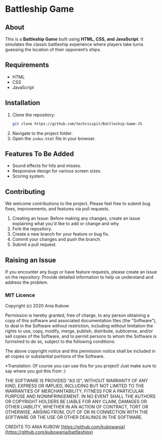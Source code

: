 # Battleship Game

## About
This is a **Battleship Game** built using **HTML, CSS, and JavaScript**. It simulates the classic battleship experience where players take turns guessing the location of their opponent’s ships.

## Requirements
- HTML
- CSS
- JavaScript

## Installation
1. Clone the repository:
   ```bash
   git clone https://github.com/techcsispit/Battleship-Game-JS
   ```
2. Navigate to the project folder.
3. Open the `index.html` file in your browser.

## Features To Be Added
- Sound effects for hits and misses.
- Responsive design for various screen sizes.
- Scoring system.

## Contributing 
We welcome contributions to the project. Please feel free to submit bug fixes, improvements, and features via pull requests.

   1. Creating an Issue: Before making any changes, create an issue explaining what you'd like to add or change and why
   2. Fork the repository.
   3. Create a new branch for your feature or bug fix.
   4. Commit your changes and push the branch.
   5. Submit a pull request.

## Raising an Issue
If you encounter any bugs or have feature requests, please create an issue on the repository. Provide detailed information to help us understand and address the problem.

### MIT Licence

Copyright (c) 2020 Ania Kubow

Permission is hereby granted, free of charge, to any person obtaining a copy
of this software and associated documentation files (the "Software"), to deal
in the Software without restriction, including without limitation the rights
to use, copy, modify, merge, publish, distribute, sublicense, and/or sell
copies of the Software, and to permit persons to whom the Software is
furnished to do so, subject to the following conditions:

The above copyright notice and this permission notice shall be included in all
copies or substantial portions of the Software. 

*Translation: Of course you can use this for you project! Just make sure to say where you got this from :)

THE SOFTWARE IS PROVIDED "AS IS", WITHOUT WARRANTY OF ANY KIND,
EXPRESS OR IMPLIED, INCLUDING BUT NOT LIMITED TO THE WARRANTIES OF
MERCHANTABILITY, FITNESS FOR A PARTICULAR PURPOSE AND NONINFRINGEMENT.
IN NO EVENT SHALL THE AUTHORS OR COPYRIGHT HOLDERS BE LIABLE FOR ANY CLAIM,
DAMAGES OR OTHER LIABILITY, WHETHER IN AN ACTION OF CONTRACT, TORT OR
OTHERWISE, ARISING FROM, OUT OF OR IN CONNECTION WITH THE SOFTWARE OR THE USE
OR OTHER DEALINGS IN THE SOFTWARE.

CREDITS TO ANIA KUBOW [https://github.com/kubowania](https://github.com/kubowania/battleships)
